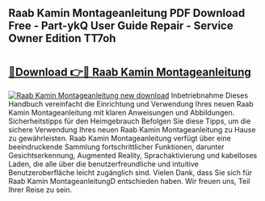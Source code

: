 ## Raab Kamin Montageanleitung PDF Download Free - Part-ykQ User Guide Repair - Service Owner Edition TT7oh

# <h2><a href="http://df8kso.blite.top/?on=Raab+Kamin+Montageanleitung">🔗Download 👉🔴 Raab Kamin Montageanleitung</a></h2>

[![Raab Kamin Montageanleitung new download](https://i.imgur.com/lujVjoI.png)](http://df8kso.blite.top/?on=Raab+Kamin+Montageanleitung)
Inbetriebnahme Dieses Handbuch vereinfacht die Einrichtung und Verwendung Ihres neuen Raab Kamin Montageanleitung mit klaren Anweisungen und Abbildungen. Sicherheitstipps für den Heimgebrauch Befolgen Sie diese Tipps, um die sichere Verwendung Ihres neuen Raab Kamin Montageanleitung zu Hause zu gewährleisten. Raab Kamin Montageanleitung verfügt über eine beeindruckende Sammlung fortschrittlicher Funktionen, darunter Gesichtserkennung, Augmented Reality, Sprachaktivierung und kabelloses Laden, die alle über die benutzerfreundliche und intuitive Benutzeroberfläche leicht zugänglich sind. Vielen Dank, dass Sie sich für Raab Kamin MontageanleitungD entschieden haben. Wir freuen uns, Teil Ihrer Reise zu sein.
